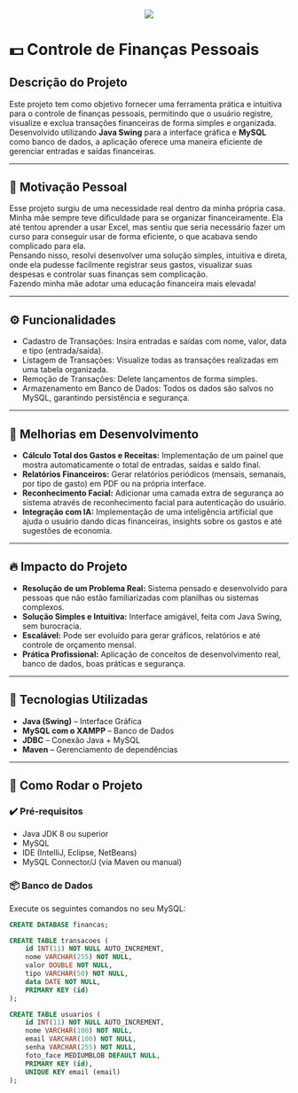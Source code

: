 <h4 align="center"> 
	<img src="http://img.shields.io/static/v1?label=STATUS&message=DESENVOLVIMENTO%20EM%20ANDAMENTO&color=F7DF1E&style=for-the-badge"/>
</h4>

# 💵 Controle de Finanças Pessoais

## Descrição do Projeto

Este projeto tem como objetivo fornecer uma ferramenta prática e intuitiva para o controle de finanças pessoais, permitindo que o usuário registre, visualize e exclua transações financeiras de forma simples e organizada. Desenvolvido utilizando **Java Swing** para a interface gráfica e **MySQL** como banco de dados, a aplicação oferece uma maneira eficiente de gerenciar entradas e saídas financeiras.

---

## 🎯 Motivação Pessoal

Esse projeto surgiu de uma necessidade real dentro da minha própria casa. Minha mãe sempre teve dificuldade para se organizar financeiramente. Ela até tentou aprender a usar Excel, mas sentiu que seria necessário fazer um curso para conseguir usar de forma eficiente, o que acabava sendo complicado para ela.  
Pensando nisso, resolvi desenvolver uma solução simples, intuitiva e direta, onde ela pudesse facilmente registrar seus gastos, visualizar suas despesas e controlar suas finanças sem complicação.  
Fazendo minha mãe adotar uma educação financeira mais elevada!

---

## ⚙️ Funcionalidades

- Cadastro de Transações: Insira entradas e saídas com nome, valor, data e tipo (entrada/saída).
- Listagem de Transações: Visualize todas as transações realizadas em uma tabela organizada.
- Remoção de Transações: Delete lançamentos de forma simples.
- Armazenamento em Banco de Dados: Todos os dados são salvos no MySQL, garantindo persistência e segurança.

---

## 🚧 Melhorias em Desenvolvimento

- **Cálculo Total dos Gastos e Receitas:** Implementação de um painel que mostra automaticamente o total de entradas, saídas e saldo final.
- **Relatórios Financeiros:** Gerar relatórios periódicos (mensais, semanais, por tipo de gasto) em PDF ou na própria interface.
- **Reconhecimento Facial:** Adicionar uma camada extra de segurança ao sistema através de reconhecimento facial para autenticação do usuário.
- **Integração com IA:** Implementação de uma inteligência artificial que ajuda o usuário dando dicas financeiras, insights sobre os gastos e até sugestões de economia.

---

## 🔥 Impacto do Projeto

- **Resolução de um Problema Real:** Sistema pensado e desenvolvido para pessoas que não estão familiarizadas com planilhas ou sistemas complexos.
- **Solução Simples e Intuitiva:** Interface amigável, feita com Java Swing, sem burocracia.
- **Escalável:** Pode ser evoluído para gerar gráficos, relatórios e até controle de orçamento mensal.
- **Prática Profissional:** Aplicação de conceitos de desenvolvimento real, banco de dados, boas práticas e segurança.

---

## 🚀 Tecnologias Utilizadas

- **Java (Swing)** – Interface Gráfica
- **MySQL com o XAMPP** – Banco de Dados
- **JDBC** – Conexão Java + MySQL
- **Maven** – Gerenciamento de dependências

---

## 🧠 Como Rodar o Projeto

### ✔️ Pré-requisitos

- Java JDK 8 ou superior  
- MySQL  
- IDE (IntelliJ, Eclipse, NetBeans)  
- MySQL Connector/J (via Maven ou manual)

### 📦 Banco de Dados

Execute os seguintes comandos no seu MySQL:

```sql
CREATE DATABASE financas;

CREATE TABLE transacoes (
    id INT(11) NOT NULL AUTO_INCREMENT,
    nome VARCHAR(255) NOT NULL,
    valor DOUBLE NOT NULL,
    tipo VARCHAR(50) NOT NULL,
    data DATE NOT NULL,
    PRIMARY KEY (id)
);

CREATE TABLE usuarios (
    id INT(11) NOT NULL AUTO_INCREMENT,
    nome VARCHAR(100) NOT NULL,
    email VARCHAR(100) NOT NULL,
    senha VARCHAR(255) NOT NULL,
    foto_face MEDIUMBLOB DEFAULT NULL,
    PRIMARY KEY (id),
    UNIQUE KEY email (email)
);
